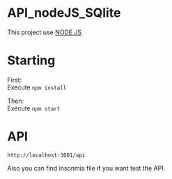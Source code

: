 # API_nodeJS_SQlite

This project use [NODE JS](https://nodejs.org/es/)


# Starting

First:\
Execute `npm install`

Then:\
Execute `npm start`

# API

`http://localhost:3001/api`

Also you can find insonmia file if you want test the API.